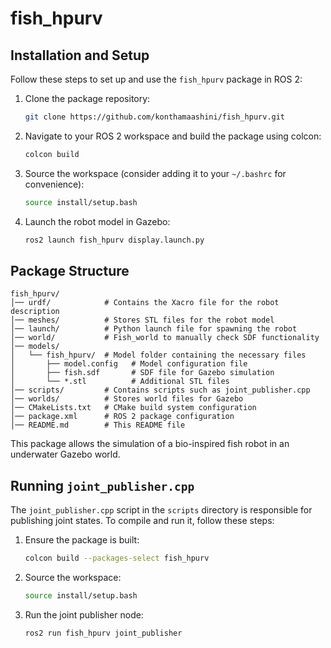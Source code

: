 # fish_hpurv


## Installation and Setup
Follow these steps to set up and use the `fish_hpurv` package in ROS 2:

1. Clone the package repository:
   ```sh
   git clone https://github.com/konthamaashini/fish_hpurv.git
   ```
2. Navigate to your ROS 2 workspace and build the package using colcon:
   ```sh
   colcon build
   ```
3. Source the workspace (consider adding it to your `~/.bashrc` for convenience):
   ```sh
   source install/setup.bash
   ```
4. Launch the robot model in Gazebo:
   ```sh
   ros2 launch fish_hpurv display.launch.py
   ```

## Package Structure
```
fish_hpurv/
│── urdf/            # Contains the Xacro file for the robot description
│── meshes/          # Stores STL files for the robot model
│── launch/          # Python launch file for spawning the robot
│── world/           # Fish_world to manually check SDF functionality
│── models/          
│   └── fish_hpurv/  # Model folder containing the necessary files
│       ├── model.config   # Model configuration file
│       ├── fish.sdf       # SDF file for Gazebo simulation
│       └── *.stl          # Additional STL files
│── scripts/         # Contains scripts such as joint_publisher.cpp
│── worlds/          # Stores world files for Gazebo
│── CMakeLists.txt   # CMake build system configuration
│── package.xml      # ROS 2 package configuration
│── README.md        # This README file
```
This package allows the simulation of a bio-inspired fish robot in an underwater Gazebo world.

## Running `joint_publisher.cpp`
The `joint_publisher.cpp` script in the `scripts` directory is responsible for publishing joint states. To compile and run it, follow these steps:

1. Ensure the package is built:
   ```sh
   colcon build --packages-select fish_hpurv
   ```
2. Source the workspace:
   ```sh
   source install/setup.bash
   ```
3. Run the joint publisher node:
   ```sh
   ros2 run fish_hpurv joint_publisher
   ```


